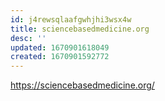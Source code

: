```yaml
---
id: j4rewsqlaafgwhjhi3wsx4w
title: sciencebasedmedicine.org
desc: ''
updated: 1670901618049
created: 1670901592772
---
```



https://sciencebasedmedicine.org/